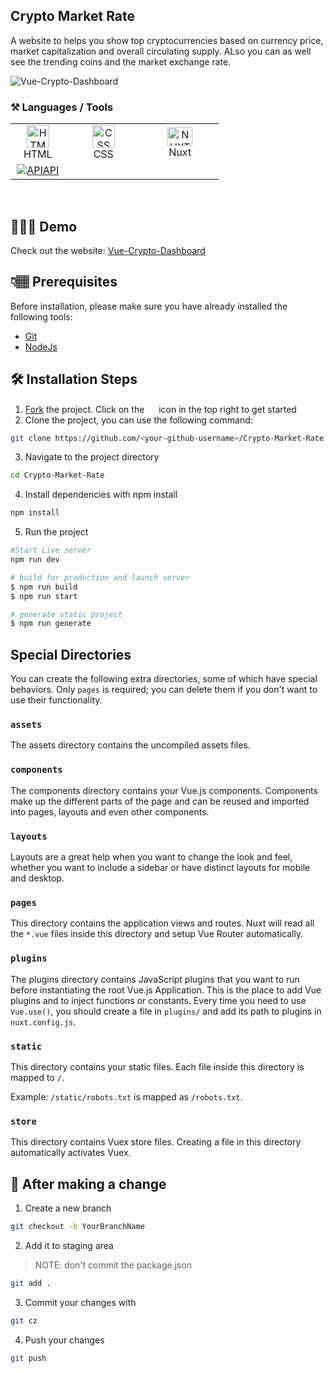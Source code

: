 ## Crypto Market Rate

A website to helps you show top cryptocurrencies based on currency price, market capitalization and overall circulating supply. ALso you can as well see the trending coins and the market exchange rate.

![Vue-Crypto-Dashboard](https://github.com/kodezer1/Vue-Crypto-Dashboard/blob/aec4a8ce54fc7b580e3f8015c042f04500aa720f/assets/20220926_002046.gif?raw=true)
<br />

### ⚒️ Languages / Tools

 <table>
	 <tbody>
  <tr>
   <td align="Center" width="25%"> 
 <a href="https://developer.mozilla.org/en-US/docs/Glossary/HTML5" target="_blank" rel="noreferrer"><img src="https://cdn.svgporn.com/logos/html-5.svg" width="36" height="36" alt="HTML" /></a>
    <br>HTML
    </td>   
   
   <td align="Center" width="35%">
        <a href="https://developer.mozilla.org/en-US/docs/Web/CSS" target="_blank" rel="noreferrer"><img src="https://cdn.svgporn.com/logos/css-3.svg" width="36" height="36" alt="CSS" /></a>
	<br>CSS
    </td> 

  <td align="Center" width="35%">
	  <a href="https://www.typescriptlang.org/" target="_blank" rel="noreferrer"><img src="https://seeklogo.com/images/N/nuxt-logo-64E0472AA8-seeklogo.com.png" width="40" height="30" alt="NUXT" /></a>
	<br>Nuxt
    </td>   
	  </tr>
      <tr>  
      <td align="Center">
	  <a href="https://www.coingecko.com/" target="_blank" rel="noreferrer"><img src="https://static.coingecko.com/s/coingecko-logo-white-ea42ded10e4d106e14227d48ea6140dc32214230aa82ef63d0499f9c1e109656.png" alt="API" />API</a>
    </td> </tr>

</tbody>
  </table>
	
<br>


## 🧑🏾‍💻 Demo

Check out the website: [Vue-Crypto-Dashboard](https://Vue-Crypto-Dashboard.vercel.app/)

## 👇🏽 Prerequisites

Before installation, please make sure you have already installed the following tools:

- [Git](https://git-scm.com/downloads)
- [NodeJs](https://nodejs.org/en/download/)

## 🛠️ Installation Steps

1. [Fork](https://github.com/kodezero1/Vue-Crypto-Dashboard/fork) the project. Click on the <a href="https://github.com/Dun-sin/Code-Magic/fork"><img src="https://i.imgur.com/G4z1kEe.png" height="15" width="15"></a> icon in the top right to get started
2. Clone the project, you can use the following command:

```bash
git clone https://github.com/<your-github-username>/Crypto-Market-Rate
```

3. Navigate to the project directory

```bash
cd Crypto-Market-Rate

```

4. Install dependencies with npm install

```bash
npm install
```

5. Run the project

```bash
#Start Live server
npm run dev

# build for production and launch server
$ npm run build
$ npm run start

# generate static project
$ npm run generate
```

## Special Directories

You can create the following extra directories, some of which have special behaviors. Only `pages` is required; you can delete them if you don't want to use their functionality.

### `assets`

The assets directory contains the uncompiled assets  files.

### `components`

The components directory contains your Vue.js components. Components make up the different parts of the page and can be reused and imported into pages, layouts and even other components.


### `layouts`

Layouts are a great help when you want to change the look and feel, whether you want to include a sidebar or have distinct layouts for mobile and desktop.

### `pages`

This directory contains the application views and routes. Nuxt will read all the `*.vue` files inside this directory and setup Vue Router automatically.


### `plugins`

The plugins directory contains JavaScript plugins that you want to run before instantiating the root Vue.js Application. This is the place to add Vue plugins and to inject functions or constants. Every time you need to use `Vue.use()`, you should create a file in `plugins/` and add its path to plugins in `nuxt.config.js`.

### `static`

This directory contains your static files. Each file inside this directory is mapped to `/`.

Example: `/static/robots.txt` is mapped as `/robots.txt`.

### `store`

This directory contains Vuex store files. Creating a file in this directory automatically activates Vuex.


## 🥂 After making a change

1. Create a new branch

```bash
git checkout -b YourBranchName
```

2. Add it to staging area

> NOTE: don't commit the package.json

```bash
git add .
```

3. Commit your changes with

```bash
git cz
```

4. Push your changes

```bash
git push
```

